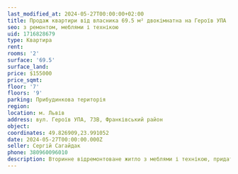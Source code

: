 ```yaml
---
last_modified_at: 2024-05-27T00:00:00+02:00
title: Продаж квартири від власника 69.5 м² двокімнатна на Героїв УПА
seo: з ремонтом, меблями і технікою
uid: 1716828679
type: Квартира
rent:
rooms: '2'
surface: '69.5'
surface_land:
price: $155000
price_sqmt:
floor: '7'
floors: '9'
parking: Прибудинкова територія
region:
location: м. Львів
address: вул. Героїв УПА, 73В, Франківський район
object:
coordinates: 49.826909,23.991052
date: 2024-05-27T00:00:00.000Z
seller: Сергій Сагайдак
phone: 380960096010
description: Вторинне відремонтоване житло з меблями і технікою, придатне і готове для проживання
---
```

